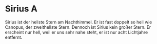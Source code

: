 # Sirius A

Sirius ist der hellste Stern am Nachthimmel. Er ist fast doppelt so hell wie
Canopus, der zweithellste Stern. Dennoch ist Sirius kein großer Stern. Er
erscheint nur hell, weil er uns sehr nahe steht, er ist nur acht Lichtjahre
entfernt.
